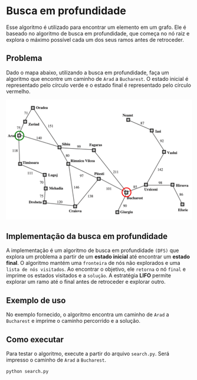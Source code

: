 # Busca em profundidade

Esse algoritmo é utilizado para encontrar um elemento em um grafo. Ele é baseado no algoritmo de busca em profundidade, que começa no nó raiz e explora o máximo possível cada um dos seus ramos antes de retroceder.

## Problema

Dado o mapa abaixo, utilizando a busca em profundidade, faça um algoritmo que encontre um caminho de `Arad` a `Bucharest`. O estado inicial é representado pelo círculo verde e o estado final é representado pelo círculo vermelho. 

![alt text](<../mapa simples.png>)

## Implementação da busca em profundidade

A implementação é um algoritmo de busca em profundidade `(DFS)` que explora um problema a partir de um **estado inicial** até encontrar um **estado final**. O algoritmo mantém uma `fronteira` de nós não explorados e uma `lista de nós visitados`. Ao encontrar o objetivo, ele `retorna` o nó `final` e imprime os estados visitados e a `solução`. A estratégia **LIFO** permite explorar um ramo até o final antes de retroceder e explorar outro.

## Exemplo de uso

No exemplo fornecido, o algoritmo encontra um caminho de `Arad` a `Bucharest` e imprime o caminho percorrido e a solução.

## Como executar

Para testar o algoritmo, execute a partir do arquivo `search.py`. Será impresso o caminho de `Arad` a `Bucharest`.

```bash
python search.py
```


